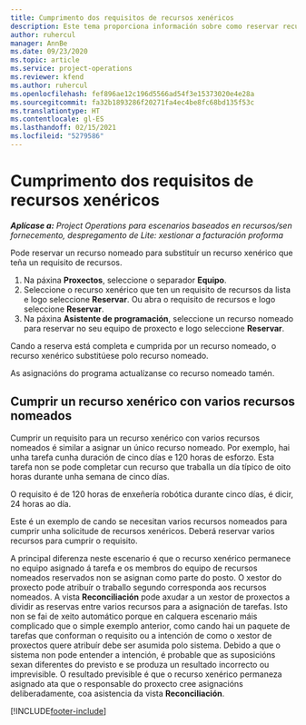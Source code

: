 ```yaml
---
title: Cumprimento dos requisitos de recursos xenéricos
description: Este tema proporciona información sobre como reservar recursos nomeados para un requisito de recursos xenérico.
author: ruhercul
manager: AnnBe
ms.date: 09/23/2020
ms.topic: article
ms.service: project-operations
ms.reviewer: kfend
ms.author: ruhercul
ms.openlocfilehash: fef896ae12c196d5566ad54f3e15373020e4e28a
ms.sourcegitcommit: fa32b1893286f20271fa4ec4be8fc68bd135f53c
ms.translationtype: HT
ms.contentlocale: gl-ES
ms.lasthandoff: 02/15/2021
ms.locfileid: "5279586"
---
```

# <a name="generic-resource-requirement-fulfillment"></a>Cumprimento dos requisitos de recursos xenéricos

_**Aplícase a:** Project Operations para escenarios baseados en recursos/sen fornecemento, despregamento de Lite: xestionar a facturación proforma_

Pode reservar un recurso nomeado para substituír un recurso xenérico que teña un requisito de recursos.

1. Na páxina **Proxectos**, seleccione o separador **Equipo**.
2. Seleccione o recurso xenérico que ten un requisito de recursos da lista e logo seleccione **Reservar**. Ou abra o requisito de recursos e logo seleccione **Reservar**.
3. Na páxina **Asistente de programación**, seleccione un recurso nomeado para reservar no seu equipo de proxecto e logo seleccione **Reservar**.

Cando a reserva está completa e cumprida por un recurso nomeado, o recurso xenérico substitúese polo recurso nomeado.

As asignacións do programa actualízanse co recurso nomeado tamén.

## <a name="fulfill-a-generic-resource-with-multiple-named-resources"></a>Cumprir un recurso xenérico con varios recursos nomeados
Cumprir un requisito para un recurso xenérico con varios recursos nomeados é similar a asignar un único recurso nomeado. Por exemplo, hai unha tarefa cunha duración de cinco días e 120 horas de esforzo. Esta tarefa non se pode completar cun recurso que traballa un día típico de oito horas durante unha semana de cinco días. 

O requisito é de 120 horas de enxeñería robótica durante cinco días, é dicir, 24 horas ao día.

Este é un exemplo de cando se necesitan varios recursos nomeados para cumprir unha solicitude de recursos xenéricos. Deberá reservar varios recursos para cumprir o requisito.

A principal diferenza neste escenario é que o recurso xenérico permanece no equipo asignado á tarefa e os membros do equipo de recursos nomeados reservados non se asignan como parte do posto. O xestor do proxecto pode atribuír o traballo segundo corresponda aos recursos nomeados. A vista **Reconciliación** pode axudar a un xestor de proxectos a dividir as reservas entre varios recursos para a asignación de tarefas. Isto non se fai de xeito automático porque en calquera escenario máis complicado que o simple exemplo anterior, como cando hai un paquete de tarefas que conforman o requisito ou a intención de como o xestor de proxectos quere atribuír debe ser asumida polo sistema. Debido a que o sistema non pode entender a intención, é probable que as suposicións sexan diferentes do previsto e se produza un resultado incorrecto ou imprevisible. O resultado previsible é que o recurso xenérico permaneza asignado ata que o responsable do proxecto cree asignacións deliberadamente, coa asistencia da vista **Reconciliación**.




[!INCLUDE[footer-include](../includes/footer-banner.md)]